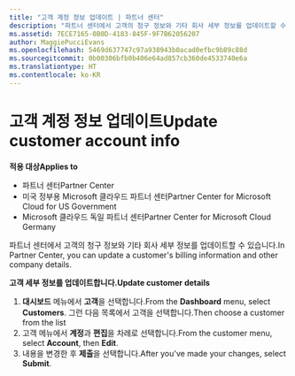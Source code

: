 ```yaml
---
title: "고객 계정 정보 업데이트 | 파트너 센터"
description: "파트너 센터에서 고객의 청구 정보와 기타 회사 세부 정보를 업데이트할 수 있습니다."
ms.assetid: 7ECE7165-0B0D-4183-845F-9F7B62056207
author: MaggiePucciEvans
ms.openlocfilehash: 5469d637747c97a938943b0acad0efbc9b89c88d
ms.sourcegitcommit: 0b00306bfb0b406e64ad857cb360de4533740e6a
ms.translationtype: HT
ms.contentlocale: ko-KR
---
```

# <a name="update-customer-account-info"></a><span data-ttu-id="fdbc3-103">고객 계정 정보 업데이트</span><span class="sxs-lookup"><span data-stu-id="fdbc3-103">Update customer account info</span></span>

**<span data-ttu-id="fdbc3-104">적용 대상</span><span class="sxs-lookup"><span data-stu-id="fdbc3-104">Applies to</span></span>**

-  <span data-ttu-id="fdbc3-105">파트너 센터</span><span class="sxs-lookup"><span data-stu-id="fdbc3-105">Partner Center</span></span>
-  <span data-ttu-id="fdbc3-106">미국 정부용 Microsoft 클라우드 파트너 센터</span><span class="sxs-lookup"><span data-stu-id="fdbc3-106">Partner Center for Microsoft Cloud for US Government</span></span>
-  <span data-ttu-id="fdbc3-107">Microsoft 클라우드 독일 파트너 센터</span><span class="sxs-lookup"><span data-stu-id="fdbc3-107">Partner Center for Microsoft Cloud Germany</span></span>

<span data-ttu-id="fdbc3-108">파트너 센터에서 고객의 청구 정보와 기타 회사 세부 정보를 업데이트할 수 있습니다.</span><span class="sxs-lookup"><span data-stu-id="fdbc3-108">In Partner Center, you can update a customer's billing information and other company details.</span></span>

**<span data-ttu-id="fdbc3-109">고객 세부 정보를 업데이트합니다.</span><span class="sxs-lookup"><span data-stu-id="fdbc3-109">Update customer details</span></span>**

1.  <span data-ttu-id="fdbc3-110">**대시보드** 메뉴에서 **고객**을 선택합니다.</span><span class="sxs-lookup"><span data-stu-id="fdbc3-110">From the **Dashboard** menu, select **Customers**.</span></span> <span data-ttu-id="fdbc3-111">그런 다음 목록에서 고객을 선택합니다.</span><span class="sxs-lookup"><span data-stu-id="fdbc3-111">Then choose a customer from the list</span></span>
2.  <span data-ttu-id="fdbc3-112">고객 메뉴에서 **계정**과 **편집**을 차례로 선택합니다.</span><span class="sxs-lookup"><span data-stu-id="fdbc3-112">From the customer menu, select **Account**, then **Edit**.</span></span>
3.  <span data-ttu-id="fdbc3-113">내용을 변경한 후 **제출**을 선택합니다.</span><span class="sxs-lookup"><span data-stu-id="fdbc3-113">After you've made your changes, select **Submit**.</span></span>

 

 



